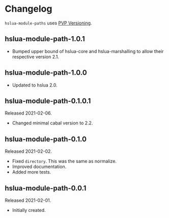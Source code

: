 # Changelog

`hslua-module-paths` uses [PVP Versioning][].

## hslua-module-path-1.0.1

-   Bumped upper bound of hslua-core and hslua-marshalling to
    allow their respective version 2.1.

## hslua-module-path-1.0.0

-   Updated to hslua 2.0.

## hslua-module-path-0.1.0.1

Released 2021-02-06.

-   Changed minimal cabal version to 2.2.

## hslua-module-path-0.1.0

Released 2021-02-02.

-   Fixed `directory`. This was the same as normalize.
-   Improved documentation.
-   Added more tests.

## hslua-module-path-0.0.1

Released 2021-02-01.

-   Initially created.

  [PVP Versioning]: https://pvp.haskell.org
